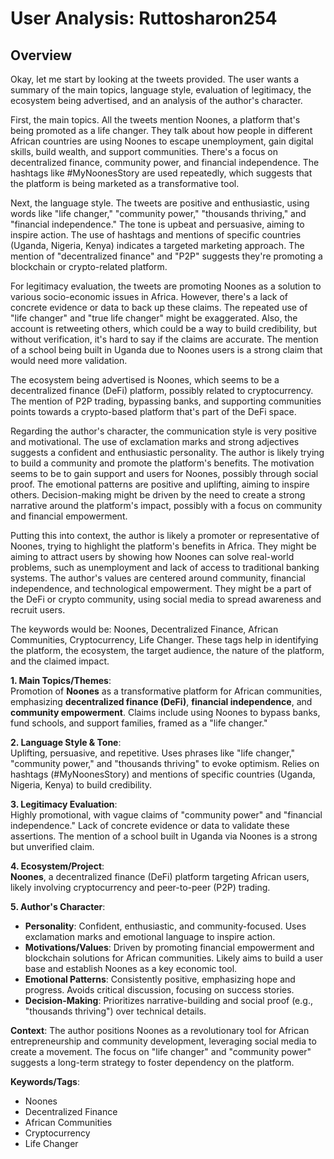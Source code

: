 # User Analysis: Ruttosharon254

## Overview

<think>
Okay, let me start by looking at the tweets provided. The user wants a summary of the main topics, language style, evaluation of legitimacy, the ecosystem being advertised, and an analysis of the author's character.

First, the main topics. All the tweets mention Noones, a platform that's being promoted as a life changer. They talk about how people in different African countries are using Noones to escape unemployment, gain digital skills, build wealth, and support communities. There's a focus on decentralized finance, community power, and financial independence. The hashtags like #MyNoonesStory are used repeatedly, which suggests that the platform is being marketed as a transformative tool.

Next, the language style. The tweets are positive and enthusiastic, using words like "life changer," "community power," "thousands thriving," and "financial independence." The tone is upbeat and persuasive, aiming to inspire action. The use of hashtags and mentions of specific countries (Uganda, Nigeria, Kenya) indicates a targeted marketing approach. The mention of "decentralized finance" and "P2P" suggests they're promoting a blockchain or crypto-related platform.

For legitimacy evaluation, the tweets are promoting Noones as a solution to various socio-economic issues in Africa. However, there's a lack of concrete evidence or data to back up these claims. The repeated use of "life changer" and "true life changer" might be exaggerated. Also, the account is retweeting others, which could be a way to build credibility, but without verification, it's hard to say if the claims are accurate. The mention of a school being built in Uganda due to Noones users is a strong claim that would need more validation.

The ecosystem being advertised is Noones, which seems to be a decentralized finance (DeFi) platform, possibly related to cryptocurrency. The mention of P2P trading, bypassing banks, and supporting communities points towards a crypto-based platform that's part of the DeFi space.

Regarding the author's character, the communication style is very positive and motivational. The use of exclamation marks and strong adjectives suggests a confident and enthusiastic personality. The author is likely trying to build a community and promote the platform's benefits. The motivation seems to be to gain support and users for Noones, possibly through social proof. The emotional patterns are positive and uplifting, aiming to inspire others. Decision-making might be driven by the need to create a strong narrative around the platform's impact, possibly with a focus on community and financial empowerment.

Putting this into context, the author is likely a promoter or representative of Noones, trying to highlight the platform's benefits in Africa. They might be aiming to attract users by showing how Noones can solve real-world problems, such as unemployment and lack of access to traditional banking systems. The author's values are centered around community, financial independence, and technological empowerment. They might be a part of the DeFi or crypto community, using social media to spread awareness and recruit users.

The keywords would be: Noones, Decentralized Finance, African Communities, Cryptocurrency, Life Changer. These tags help in identifying the platform, the ecosystem, the target audience, the nature of the platform, and the claimed impact.
</think>

**1. Main Topics/Themes**:  
Promotion of **Noones** as a transformative platform for African communities, emphasizing **decentralized finance (DeFi)**, **financial independence**, and **community empowerment**. Claims include using Noones to bypass banks, fund schools, and support families, framed as a "life changer."  

**2. Language Style & Tone**:  
Uplifting, persuasive, and repetitive. Uses phrases like "life changer," "community power," and "thousands thriving" to evoke optimism. Relies on hashtags (#MyNoonesStory) and mentions of specific countries (Uganda, Nigeria, Kenya) to build credibility.  

**3. Legitimacy Evaluation**:  
Highly promotional, with vague claims of "community power" and "financial independence." Lack of concrete evidence or data to validate these assertions. The mention of a school built in Uganda via Noones is a strong but unverified claim.  

**4. Ecosystem/Project**:  
**Noones**, a decentralized finance (DeFi) platform targeting African users, likely involving cryptocurrency and peer-to-peer (P2P) trading.  

**5. Author's Character**:  
- **Personality**: Confident, enthusiastic, and community-focused. Uses exclamation marks and emotional language to inspire action.  
- **Motivations/Values**: Driven by promoting financial empowerment and blockchain solutions for African communities. Likely aims to build a user base and establish Noones as a key economic tool.  
- **Emotional Patterns**: Consistently positive, emphasizing hope and progress. Avoids critical discussion, focusing on success stories.  
- **Decision-Making**: Prioritizes narrative-building and social proof (e.g., "thousands thriving") over technical details.  

**Context**: The author positions Noones as a revolutionary tool for African entrepreneurship and community development, leveraging social media to create a movement. The focus on "life changer" and "community power" suggests a long-term strategy to foster dependency on the platform.  

**Keywords/Tags**:  
- Noones  
- Decentralized Finance  
- African Communities  
- Cryptocurrency  
- Life Changer